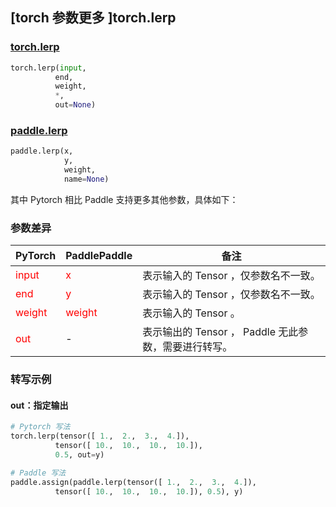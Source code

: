 ## [torch 参数更多 ]torch.lerp
### [torch.lerp](https://pytorch.org/docs/stable/generated/torch.lerp.html)

```python
torch.lerp(input,
          end,
          weight,
          *,
          out=None)
```

### [paddle.lerp](https://www.paddlepaddle.org.cn/documentation/docs/zh/api/paddle/lerp_cn.html#lerp)

```python
paddle.lerp(x,
            y,
            weight,
            name=None)
```

其中 Pytorch 相比 Paddle 支持更多其他参数，具体如下：
### 参数差异
|    PyTorch        | PaddlePaddle | 备注                                                   |
| ------------- | ------------ | ------------------------------------------------------ |
| <font color='red'> input </font> | <font color='red'> x </font> | 表示输入的 Tensor ，仅参数名不一致。  |
| <font color='red'> end </font> | <font color='red'> y </font> | 表示输入的 Tensor ，仅参数名不一致。  |
| <font color='red'> weight </font> | <font color='red'> weight </font> | 表示输入的 Tensor 。  |
| <font color='red'> out </font> | -  | 表示输出的 Tensor ， Paddle 无此参数，需要进行转写。    |



### 转写示例
#### out：指定输出
```python
# Pytorch 写法
torch.lerp(tensor([ 1.,  2.,  3.,  4.]),
          tensor([ 10.,  10.,  10.,  10.]),
          0.5, out=y)

# Paddle 写法
paddle.assign(paddle.lerp(tensor([ 1.,  2.,  3.,  4.]),
          tensor([ 10.,  10.,  10.,  10.]), 0.5), y)
```
